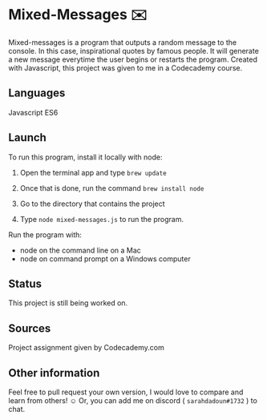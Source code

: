 # Mixed-Messages :envelope:

Mixed-messages is a program that outputs a random message to the console. In this case, inspirational quotes by famous people. It will generate a new message everytime the user begins or restarts the program. Created with Javascript, this project was given to me in a Codecademy course.

## Languages

Javascript ES6

## Launch

To run this program, install it locally with node:  

1. Open the terminal app and type `brew update`

2. Once that is done, run the command `brew install node`

3. Go to the directory that contains the project

4. Type `node mixed-messages.js` to run the program.

Run the program with:

* node on the command line on a Mac
* node on command prompt on a Windows computer

## Status

This project is still being worked on.

## Sources

Project assignment given by Codecademy.com

## Other information

Feel free to pull request your own version, I would love to compare and learn from others! :relaxed: 
Or, you can add me on discord ( `sarahdadoun#1732` ) to chat.
